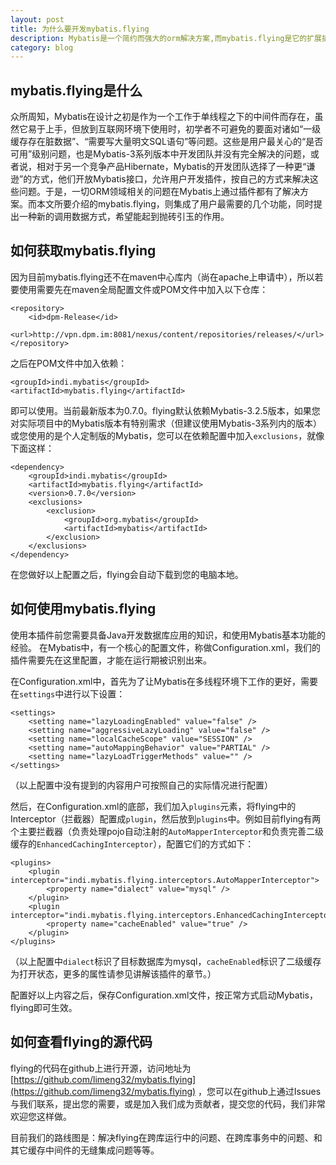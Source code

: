 ```yaml
---
layout: post
title: 为什么要开发mybatis.flying
description: Mybatis是一个简约而强大的orm解决方案,而mybatis.flying是它的扩展插件。
category: blog
---
```


## mybatis.flying是什么

众所周知，Mybatis在设计之初是作为一个工作于单线程之下的中间件而存在，虽然它易于上手，但放到互联网环境下使用时，初学者不可避免的要面对诸如“一级缓存存在脏数据”、“需要写大量明文SQL语句”等问题。这些是用户最关心的“是否可用”级别问题，也是Mybatis-3系列版本中开发团队并没有完全解决的问题，或者说，相对于另一个竞争产品Hibernate，Mybatis的开发团队选择了一种更“谦逊”的方式，他们开放Mybatis接口，允许用户开发插件，按自己的方式来解决这些问题。于是，一切ORM领域相关的问题在Mybatis上通过插件都有了解决方案。而本文所要介绍的mybatis.flying，则集成了用户最需要的几个功能，同时提出一种新的调用数据方式，希望能起到抛砖引玉的作用。

## 如何获取mybatis.flying

因为目前mybatis.flying还不在maven中心库内（尚在apache上申请中），所以若要使用需要先在maven全局配置文件或POM文件中加入以下仓库： 

    <repository>
        <id>dpm-Release</id>
        <url>http://vpn.dpm.im:8081/nexus/content/repositories/releases/</url>
    </repository>
    
之后在POM文件中加入依赖：

    <groupId>indi.mybatis</groupId>
    <artifactId>mybatis.flying</artifactId>
    
即可以使用。当前最新版本为0.7.0。flying默认依赖Mybatis-3.2.5版本，如果您对实际项目中的Mybatis版本有特别需求（但建议使用Mybatis-3系列内的版本）或您使用的是个人定制版的Mybatis，您可以在依赖配置中加入`exclusions`，就像下面这样：

    <dependency>
        <groupId>indi.mybatis</groupId>
        <artifactId>mybatis.flying</artifactId>
        <version>0.7.0</version>
        <exclusions>
            <exclusion>
                <groupId>org.mybatis</groupId>
                <artifactId>mybatis</artifactId>
            </exclusion>
        </exclusions>
    </dependency>

在您做好以上配置之后，flying会自动下载到您的电脑本地。

## 如何使用mybatis.flying

使用本插件前您需要具备Java开发数据库应用的知识，和使用Mybatis基本功能的经验。
在Mybatis中，有一个核心的配置文件，称做Configuration.xml，我们的插件需要先在这里配置，才能在运行期被识别出来。

在Configuration.xml中，首先为了让Mybatis在多线程环境下工作的更好，需要在`settings`中进行以下设置：

    <settings>
        <setting name="lazyLoadingEnabled" value="false" />
        <setting name="aggressiveLazyLoading" value="false" />
        <setting name="localCacheScope" value="SESSION" />
        <setting name="autoMappingBehavior" value="PARTIAL" />
        <setting name="lazyLoadTriggerMethods" value="" />
    </settings>
 
 （以上配置中没有提到的内容用户可按照自己的实际情况进行配置）
 
 然后，在Configuration.xml的底部，我们加入`plugins`元素，将flying中的Interceptor（拦截器）配置成`plugin`，然后放到`plugins`中。例如目前flying有两个主要拦截器（负责处理pojo自动注射的`AutoMapperInterceptor`和负责完善二级缓存的`EnhancedCachingInterceptor`），配置它们的方式如下：
 
    <plugins>
        <plugin interceptor="indi.mybatis.flying.interceptors.AutoMapperInterceptor">
            <property name="dialect" value="mysql" />
        </plugin>
        <plugin interceptor="indi.mybatis.flying.interceptors.EnhancedCachingInterceptor">
            <property name="cacheEnabled" value="true" />
        </plugin>
    </plugins>
 
 （以上配置中`dialect`标识了目标数据库为mysql，`cacheEnabled`标识了二级缓存为打开状态，更多的属性请参见讲解该插件的章节。）
 
 配置好以上内容之后，保存Configuration.xml文件，按正常方式启动Mybatis，flying即可生效。
 
## 如何查看flying的源代码
 
 flying的代码在github上进行开源，访问地址为[https://github.com/limeng32/mybatis.flying](https://github.com/limeng32/mybatis.flying) ，您可以在github上通过Issues与我们联系，提出您的需要，或是加入我们成为贡献者，提交您的代码，我们非常欢迎您这样做。
 
 目前我们的路线图是：解决flying在跨库运行中的问题、在跨库事务中的问题、和其它缓存中间件的无缝集成问题等等。
